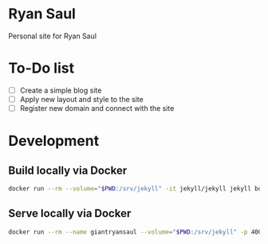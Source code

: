 # Ryan Saul

Personal site for Ryan Saul

# To-Do list

- [ ] Create a simple blog site
- [ ] Apply new layout and style to the site
- [ ] Register new domain and connect with the site

# Development

## Build locally via Docker

```bash
docker run --rm --volume="$PWD:/srv/jekyll" -it jekyll/jekyll jekyll build
```

## Serve locally via Docker

```bash
docker run --rm --name giantryansaul --volume="$PWD:/srv/jekyll" -p 4000:4000 -it jekyll/jekyll jekyll serve --watch --drafts
```